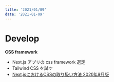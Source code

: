 ```yaml
---
title: '2021/01/09'
date: '2021-01-09'
---
```


# Develop
**CSS framework**
- Next.js アプリの css framework 選定
- Tailwind CSS を試す
- <a href="https://zenn.dev/matamatanot/articles/e0e6371fe28b7479fb3f#tailwind-css">Next.jsにおけるCSSの取り扱い方法 2020年9月版</a>
